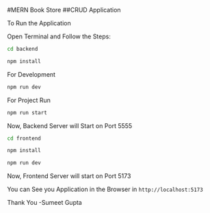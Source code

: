 
#MERN Book Store 
##CRUD Application

To Run the Application

Open Terminal and Follow the Steps:

```bash
cd backend
```
```bash
npm install
```

For Development
```bash
npm run dev
```

For Project Run
```bash
npm run start
```

Now, Backend Server will Start on Port 5555

```bash
cd frontend
```

```bash
npm install
```

```bash
npm run dev
```

Now, Frontend Server will start on Port 5173

You can See you Application in the Browser in `http://localhost:5173`



Thank You
-Sumeet Gupta

